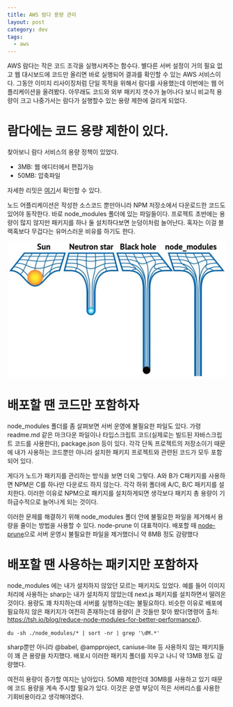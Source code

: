 ```yaml
---
title: AWS 람다 용량 관리
layout: post
category: dev
tags:
  - aws
---
```


AWS 람다는 작은 코드 조각을 실행시켜주는 함수다.
별다른 서버 설정이 거의 필요 없고 웹 대시보드에 코드만 올리면 바로 실행되어 결과를 확인할 수 있는 AWS 서비스이다.
그동안 이미지 리사이징처럼 단일 목적을 위해서 람다를 사용했는데 이번에는 웹 어플리케이션을 올려봤다.
아무래도 코드와 외부 패키지 갯수가 늘어나다 보니 비교적 용량이 크고 나중가서는 람다가 실행할수 있는 용량 제한에 걸리게 되었다.

# 람다에는 코드 용량 제한이 있다.

찾아보니 람다 서비스의 용량 정책이 있었다.

- 3MB: 웹 에디터에서 편집가능
- 50MB: 압축파일

자세한 리밋은 [여기](https://docs.aws.amazon.com/ko_kr/lambda/latest/dg/gettingstarted-limits.html)서 확인할 수 있다.

노드 어플리케이션은 작성한 소스코드 뿐만아니라 NPM 저장소에서 다운로드한 코드도 있어야 동작한다.
바로 node_modules 폴더에 있는 파일들이다.
프로젝트 초반에는 용량이 많지 않지만 패키지를 하나 둘 설치하다보면 눈덩이처럼 늘어난다.
혹자는 이걸 블랙혹보다 무겁다는 유머스러운 비유를 하기도 한다.

![블랙홀보다 무거운 노드 모듈](./2021-03-29-lambda-limits.jpg)

# 배포할 땐 코드만 포함하자

node_modules 폴더를 좀 살펴보면 서버 운영에 불필요한 파일도 있다.
가령 readme.md 같은 마크다운 파일이나 타입스크립트 코드(실제로는 빌드된 자바스크립트 코드를 사용한다), package.json 등이 있다.
각각 단독 프로젝트의 저장소이기 때문에 내가 사용하는 코드뿐만 아니라 설치한 패키지 프로젝트와 관련된 코드가 모두 포함되어 있다.

게다가 노드가 패키지를 관리하는 방식을 보면 더욱 그렇다.
A와 B가 C패키지를 사용하면 NPM은 C를 하나만 다운로드 하지 않는다.
각각 하위 폴더에 A/C, B/C 패키지를 설치한다.
이러한 이유로 NPM으로 패키지를 설치하게되면 생각보다 패키지 총 용량이 기하급수적으로 늘어나게 되는 것이다.

이러한 문제를 해결하기 위해 node_modules 폴더 안에 불필요한 파일을 제거해서 용량을 줄이는 방법을 사용할 수 있다.
node-prune 이 대표적이다.
배포할 때 [node-prune](https://www.npmjs.com/package/node-prune)으로 서버 운영시 불필요한 파일을 제거했더니 약 8MB 정도 감량했다

# 배포할 땐 사용하는 패키지만 포함하자

node_modules 에는 내가 설치하지 않았던 모르는 패키지도 있었다.
예를 들어 이미지 처리에 사용하는 sharp는 내가 설치하지 않았는데 next.js 패키지를 설치하면서 딸려온 것이다.
용량도 꽤 차지하는데 서버를 실행하는데는 불필요하다.
비슷한 이유로 배포에 필요하지 않은 패키지가 여전히 존재하는데 용량이 큰 것들만 찾아 봤다(명령어 출처: https://tsh.io/blog/reduce-node-modules-for-better-performance/).

```
du -sh ./node_modules/* | sort -nr | grep '\dM.*'
```

sharp뿐만 아니라 @babel, @ampproject, caniuse-lite 등 사용하지 않는 패키지들이 꽤 큰 용량을 차지했다.
배포시 이러한 패키지 폴더를 지우고 나니 약 13MB 정도 감량했다.

여전히 용량이 증가할 여지는 남아있다.
50MB 제한인데 30MB를 사용하고 있기 때문에 코드 용량을 계속 주시할 필요가 있다.
이것은 운영 부담이 적은 서버리스를 사용한 기회비용이라고 생각해야겠다.
